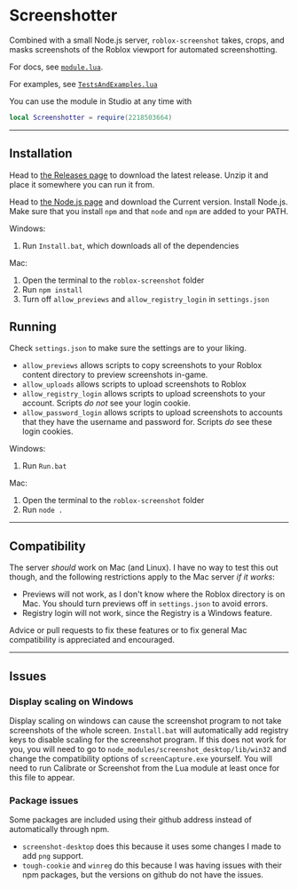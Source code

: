  
# Screenshotter
 
 Combined with a small Node.js server, `roblox-screenshot` takes, crops, and masks screenshots of the Roblox viewport for automated screenshotting.
 
 For docs, see [`module.lua`](https://github.com/Corecii/roblox-screenshot/blob/master/module.lua).

 For examples, see [`TestsAndExamples.lua`](https://github.com/Corecii/roblox-screenshot/blob/master/TestsAndExamples.lua)

 You can use the module in Studio at any time with

 ```lua
 local Screenshotter = require(2218503664)
 ```

 ---
 
## Installation
 
 Head to [the Releases page](https://github.com/Corecii/roblox-screenshot/releases) to download the latest release. Unzip it and place it somewhere you can run it from.
 
 Head to [the Node.js page](https://nodejs.org/en/) and download the Current version. Install Node.js. Make sure that you install `npm` and that `node` and `npm` are added to your PATH.
 
 Windows:
 
 1. Run `Install.bat`, which downloads all of the dependencies
 
 Mac:
 
 1. Open the terminal to the `roblox-screenshot` folder
 2. Run `npm install`
 3. Turn off `allow_previews` and `allow_registry_login` in `settings.json`
 
## Running

 Check `settings.json` to make sure the settings are to your liking.

 * `allow_previews` allows scripts to copy screenshots to your Roblox content directory to preview screenshots in-game.
 * `allow_uploads` allows scripts to upload screenshots to Roblox
 * `allow_registry_login` allows scripts to upload screenshots to your account. Scripts *do not* see your login cookie.
 * `allow_password_login` allows scripts to upload screenshots to accounts that they have the username and password for. Scripts *do* see these login cookies.
 
 Windows:
 
 1. Run `Run.bat`
 
 Mac:
 
 1. Open the terminal to the `roblox-screenshot` folder
 2. Run `node .`
 
 ---
 
## Compatibility
 
 The server *should* work on Mac (and Linux). I have no way to test this out though, and the following restrictions apply to the Mac server *if it works*:
 
 * Previews will not work, as I don't know where the Roblox directory is on Mac. You should turn previews off in `settings.json` to avoid errors.
 * Registry login will not work, since the Registry is a Windows feature.
 
 Advice or pull requests to fix these features or to fix general Mac compatibility is appreciated and encouraged.
 
 ---
 
## Issues
 
### Display scaling on Windows
 
 Display scaling on windows can cause the screenshot program to not take screenshots of the whole screen.
 `Install.bat` will automatically add registry keys to disable scaling for the screenshot program.
 If this does not work for you, you will need to go to `node_modules/screenshot_desktop/lib/win32` and change the compatibility options of `screenCapture.exe` yourself. You will need to run Calibrate or Screenshot from the Lua module at least once for this file to appear.
 
### Package issues
 
 Some packages are included using their github address instead of automatically through npm.
 
 * `screenshot-desktop` does this because it uses some changes I made to add `png` support.
 * `tough-cookie` and `winreg` do this because I was having issues with their npm packages, but the versions on github do not have the issues.
